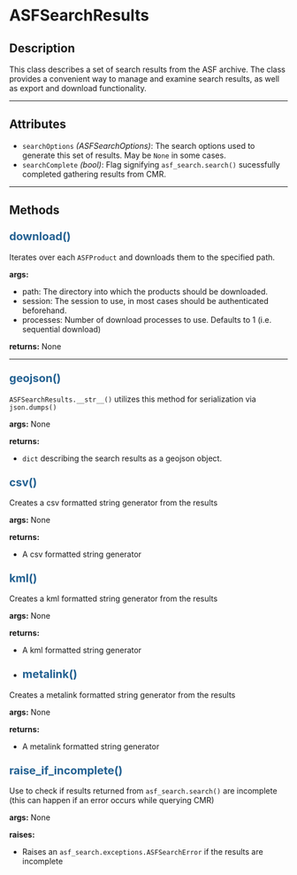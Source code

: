 # ASFSearchResults

## Description

This class describes a set of search results from the ASF archive. The class provides a convenient way to manage and examine search results, as well as export and download functionality.

***

## Attributes
- `searchOptions` _(ASFSearchOptions)_: The search options used to generate this set of results. May be `None` in some cases.
- `searchComplete` _(bool)_: Flag signifying `asf_search.search()` sucessfully completed gathering results from CMR. 
***

## Methods

### <span style="color: #236192; font-size: 20px;">download()</span>

Iterates over each ```ASFProduct``` and downloads them to the specified path.

**args:**

- path: The directory into which the products should be downloaded.
- session: The session to use, in most cases should be authenticated beforehand.
- processes: Number of download processes to use. Defaults to 1 (i.e. sequential download)

**returns:** None

***

### <span style="color: #236192; font-size: 20px;">geojson()</span>

`ASFSearchResults.__str__()` utilizes this method for serialization via `json.dumps()`

**args:** None

**returns:**

- `dict` describing the search results as a geojson object.

### <span style="color: #236192; font-size: 20px;">csv()</span>

Creates a csv formatted string generator from the results

**args:** None

**returns:**

- A csv formatted string generator

### <span style="color: #236192; font-size: 20px;">kml()</span>

Creates a kml formatted string generator from the results

**args:** None

**returns:**

- A kml formatted string generator

- ### <span style="color: #236192; font-size: 20px;">metalink()</span>

Creates a metalink formatted string generator from the results

**args:** None

**returns:**

- A metalink formatted string generator

### <span style="color: #236192; font-size: 20px;">raise_if_incomplete()</span>

Use to check if results returned from `asf_search.search()` are incomplete (this can happen
if an error occurs while querying CMR)

**args:** None

**raises:**

- Raises an `asf_search.exceptions.ASFSearchError` if the results are incomplete